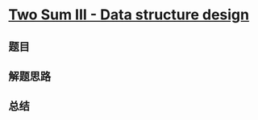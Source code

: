 # [Two Sum III - Data structure design](https://leetcode.com/problems/two-sum-iii-data-structure-design/)

## 题目


## 解题思路


## 总结


